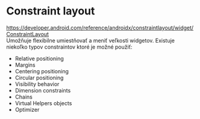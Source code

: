 # Constraint layout
https://developer.android.com/reference/androidx/constraintlayout/widget/ConstraintLayout <br>
Umožňuje flexibilne umiestňovať a meniť veľkosti widgetov.
Existuje niekoľko typov constraintov ktoré je možné použiť:
- Relative positioning
- Margins
- Centering positioning
- Circular positioning
- Visibility behavior
- Dimension constraints
- Chains
- Virtual Helpers objects
- Optimizer
